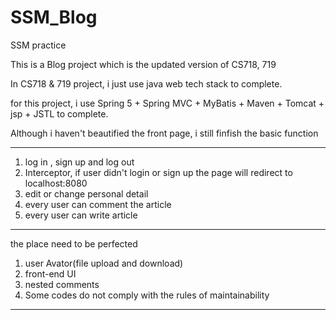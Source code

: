 # SSM_Blog



SSM practice

This is a Blog project which is the updated version of CS718, 719

In CS718 & 719 project, i just use java web tech stack to complete. 

for this project, i use Spring 5 + Spring MVC + MyBatis + Maven + Tomcat + jsp + JSTL to complete.

Although i haven't beautified the front page, i still finfish the basic function

---

1. log in , sign up and log out
2. Interceptor, if user didn't login or sign up the page will redirect to localhost:8080
3. edit or change personal detail
4. every user can comment the article
5. every user can write article

-----------

the place need to be perfected

1. user Avator(file upload and download)
2. front-end UI
3. nested comments
4. Some codes do not comply with the rules of maintainability


------





